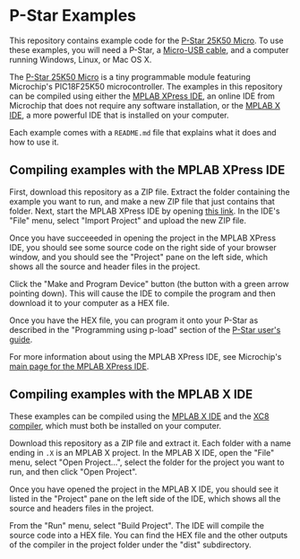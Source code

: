 # P-Star Examples

This repository contains example code for the [P-Star 25K50 Micro][pstar25m].
To use these examples, you will need a P-Star, a [Micro-USB
cable](https://www.pololu.com/product/2073), and a computer running Windows,
Linux, or Mac OS X.

The [P-Star 25K50 Micro][pstar25m] is a tiny programmable module featuring
Microchip's PIC18F25K50 microcontroller.  The examples in this repository can be
compiled using either the [MPLAB XPress IDE][xpressinfo], an online IDE from
Microchip that does not require any software installation, or the [MPLAB X
IDE][x], a more powerful IDE that is installed on your computer.

Each example comes with a `README.md` file that explains what it does and how to
use it.


## Compiling examples with the MPLAB XPress IDE

<!-- These examples are available on the [MPLAB Xpress Code Examples][examples] page.
In the "Board" column of that page, select "P-Star 25K50" to display all the
examples for the P-Star 25K50.  (Some of those examples might be from other
sources.)  Click the "Open" button next to an example to open that example in
the online IDE. -->

<!-- If you cannot find the example you are looking for on the Examples page, you
might have to upload it to the online IDE yourself. -->

First, download this repository as a ZIP file.  Extract the folder containing
the example you want to run, and make a new ZIP file that just contains that
folder.  Next, start the MPLAB XPress IDE by opening [this link][xpressrun].  In
the IDE's "File" menu, select "Import Project" and upload the new ZIP file.

Once you have succeeeded in opening the project in the MPLAB XPress IDE, you
should see some source code on the right side of your browser window, and you
should see the "Project" pane on the left side, which shows all the source and
header files in the project.

Click the "Make and Program Device" button (the button with a green arrow
pointing down).  This will cause the IDE to compile the program and then
download it to your computer as a HEX file.

Once you have the HEX file, you can program it onto your P-Star as described in
the "Programming using p-load" section of the [P-Star user's guide][guide].

For more information about using the MPLAB XPress IDE, see Microchip's [main
page for the MPLAB XPress IDE][xpressinfo].


## Compiling examples with the MPLAB X IDE

These examples can be compiled using the [MPLAB X IDE][x] and the [XC8
compiler][xc8], which must both be installed on your computer.

Download this repository as a ZIP file and extract it.  Each folder with a
name ending in `.X` is an MPLAB X project.  In the MPLAB X IDE, open the "File"
menu, select "Open Project...", select the folder for the project you want to
run, and then click "Open Project".

Once you have opened the project in the MPLAB X IDE, you should see it listed in
the "Project" pane on the left side of the IDE, which shows all the source and
headers files in the project.

From the "Run" menu, select "Build Project".  The IDE will compile the source
code into a HEX file.  You can find the HEX file and the other outputs of the
compiler in the project folder under the "dist" subdirectory.


[pstar25m]: https://www.pololu.com/product/3150
[xpressinfo]: http://www.microchip.com/mplab/mplab-xpress
[xpressrun]: https://mplabxpress.microchip.com/mplabcloud/ide
[x]: http://www.microchip.com/mplab/mplab-x-ide
[xc8]: http://www.microchip.com/xc8
[examples]: https://mplabxpress.microchip.com/mplabcloud/example
[guide]: https://www.pololu.com/docs/0J62